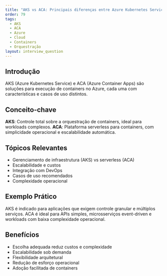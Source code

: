 ```yaml
---
title: "AKS vs ACA: Principais diferenças entre Azure Kubernetes Service e Azure Container Apps"
order: 79
tags:
  - AKS
  - ACA
  - Azure
  - Cloud
  - Containers
  - Orquestração
layout: interview_question
---
```


## Introdução
AKS (Azure Kubernetes Service) e ACA (Azure Container Apps) são soluções para execução de containers no Azure, cada uma com características e casos de uso distintos.

## Conceito-chave
**AKS**: Controle total sobre a orquestração de containers, ideal para workloads complexos.
**ACA**: Plataforma serverless para containers, com simplicidade operacional e escalabilidade automática.

## Tópicos Relevantes
- Gerenciamento de infraestrutura (AKS) vs serverless (ACA)
- Escalabilidade e custos
- Integração com DevOps
- Casos de uso recomendados
- Complexidade operacional

## Exemplo Prático
AKS é indicado para aplicações que exigem controle granular e múltiplos serviços. ACA é ideal para APIs simples, microsserviços event-driven e workloads com baixa complexidade operacional.

## Benefícios
- Escolha adequada reduz custos e complexidade
- Escalabilidade sob demanda
- Flexibilidade arquitetural
- Redução de esforço operacional
- Adoção facilitada de containers
